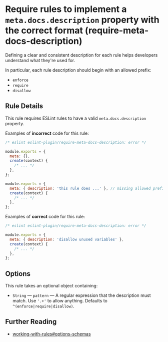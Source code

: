 # Require rules to implement a `meta.docs.description` property with the correct format (require-meta-docs-description)

Defining a clear and consistent description for each rule helps developers understand what they're used for.

In particular, each rule description should begin with an allowed prefix:

* `enforce`
* `require`
* `disallow`

## Rule Details

This rule requires ESLint rules to have a valid `meta.docs.description` property.

Examples of **incorrect** code for this rule:

```js
/* eslint eslint-plugin/require-meta-docs-description: error */

module.exports = {
  meta: {},
  create(context) {
    /* ... */
  },
};

module.exports = {
  meta: { description: 'this rule does ...' }, // missing allowed prefix
  create(context) {
    /* ... */
  },
};
```

Examples of **correct** code for this rule:

```js
/* eslint eslint-plugin/require-meta-docs-description: error */

module.exports = {
  meta: { description: 'disallow unused variables' },
  create(context) {
    /* ... */
  },
};
```

## Options

This rule takes an optional object containing:

* `String` — `pattern` — A regular expression that the description must match. Use `'.+'` to allow anything. Defaults to `^(enforce|require|disallow)`.

## Further Reading

* [working-with-rules#options-schemas](https://eslint.org/docs/developer-guide/working-with-rules#options-schemas)
